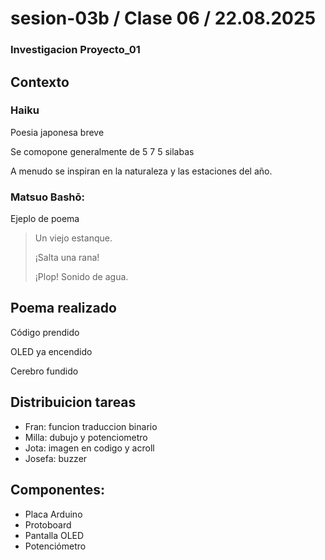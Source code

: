 # sesion-03b / Clase 06 / 22.08.2025

### Investigacion Proyecto_01

## Contexto 

### Haiku
Poesia japonesa breve

Se comopone generalmente de 5 7 5 silabas

A menudo se inspiran en la naturaleza y las estaciones del año. 

### Matsuo Bashō:
Ejeplo de poema 
> Un viejo estanque.
> 
> ¡Salta una rana!
> 
> ¡Plop! Sonido de agua. 


## Poema realizado

Código prendido 

OLED ya encendido

Cerebro fundido

## Distribuicion tareas

- Fran: funcion traduccion binario
- Milla: dubujo y potenciometro
- Jota: imagen en codigo y acroll
- Josefa: buzzer 

## Componentes:
- Placa Arduino
- Protoboard
- Pantalla OLED
- Potenciómetro

  
